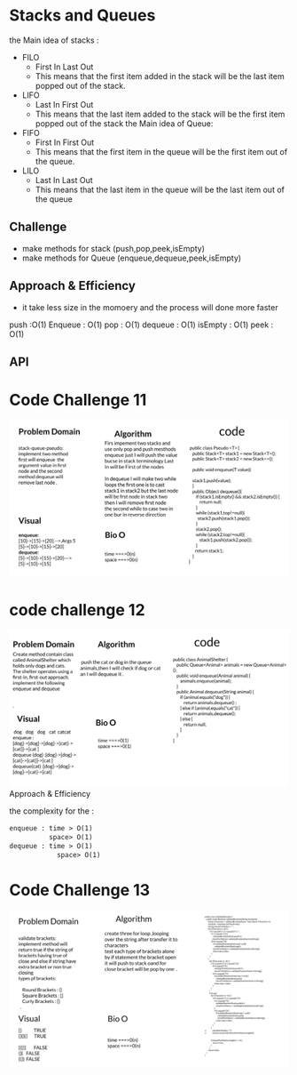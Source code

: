 # Stacks and Queues
the Main idea of stacks :
- FILO
  - First In Last Out
  - This means that the first item added in the stack will be the last item popped out of the stack.
- LIFO
  - Last In First Out
  - This means that the last item added to the stack will be the first item popped out of the stack
the Main idea of Queue:
- FIFO
   - First In First Out
   - This means that the first item in the queue will be the first item out of the queue.
- LILO
   - Last In Last Out
   - This means that the last item in the queue will be the last item out of the queue

## Challenge
- make methods for stack (push,pop,peek,isEmpty)
- make methods for Queue (enqueue,dequeue,peek,isEmpty)

## Approach & Efficiency
- it take less size in the momoery and the process will done more faster

push  :O(1)
Enqueue : O(1)
pop : O(1)
dequeue : O(1)
isEmpty : O(1)
peek : O(1)


## API
# Code Challenge 11
![7](./codechallenge11.jpg)

# code challenge 12



![s](codechallenge14.jpg)
Approach & Efficiency

the complexity for the :

    enqueue : time > O(1) 
              space> O(1)
    dequeue : time > O(1) 
                space> O(1)

# Code Challenge 13

![7](./codechallenge13.jpg)
